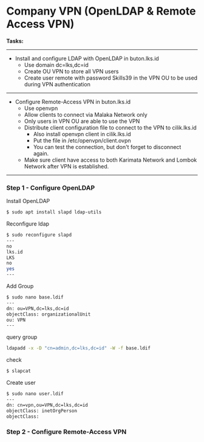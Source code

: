 # Company VPN (OpenLDAP & Remote Access VPN)

**Tasks:**

---

- Install and configure LDAP with OpenLDAP in buton.lks.id
  - Use domain dc=lks,dc=id
  - Create OU VPN to store all VPN users
  - Create user remote with password Skills39 in the VPN OU to be used during VPN authentication

---

- Configure Remote-Access VPN in buton.lks.id
  - Use openvpn
  - Allow clients to connect via Malaka Network only
  - Only users in VPN OU are able to use the VPN
  - Distribute client configuration file to connect to the VPN to cilik.lks.id
    - Also install openvpn client in cilik.lks.id
    - Put the file in /etc/openvpn/client.ovpn
    - You can test the connection, but don't forget to disconnect again.
  - Make sure client have access to both Karimata Network and Lombok Network after VPN is established.

---

### Step 1 - Configure OpenLDAP

Install OpenLDAP

```bash
$ sudo apt install slapd ldap-utils
```

Reconfigure ldap

```bash
$ sudo reconfigure slapd
---
no
lks.id
LKS
no
yes
---
```

Add Group

```bash
$ sudo nano base.ldif
---
dn: ou=VPN,dc=lks,dc=id
objectClass: organizationalUnit
ou: VPN
---
```

query group

```bash
ldapadd -x -D "cn=admin,dc=lks,dc=id" -W -f base.ldif
```

check

```bash
$ slapcat
```

Create user

```bash
$ sudo nano user.ldif
---
dn: cn=vpn,ou=VPN,dc=lks,dc=id
objectClass: inetOrgPerson
objectClass:
```



### Step 2 - Configure Remote-Access VPN

